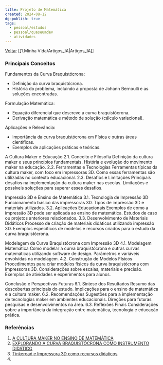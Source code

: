 ```yaml
---
title: Projeto de Matemática
created: 2024-08-12
dg-publish: true
tags:
  - pessoal/estudos
  - pessoal/quaseumdev
  - atividades
---
```

[Voltar](1.LIFE/index)
[[1.Minha Vida/Artigos_IA\|Artigos_IA]]
### Principais Conceitos
Fundamentos da Curva Braquistócrona:
- Definição da curva braquistócrona.
- História do problema, incluindo a proposta de Johann Bernoulli e as soluções encontradas.

Formulação Matemática:
- Equação diferencial que descreve a curva braquistócrona.
- Derivação matemática e método de solução (cálculo variacional).

Aplicações e Relevância:
- Importância da curva braquistócrona em Física e outras áreas científicas.
- Exemplos de aplicações práticas e teóricas.

A Cultura Maker e Educação
2.1. Conceito e Filosofia
Definição da cultura maker e seus princípios fundamentais.
História e evolução do movimento maker na educação.
2.2. Ferramentas e Tecnologias
Ferramentas típicas da cultura maker, com foco em impressoras 3D.
Como essas ferramentas são utilizadas no contexto educacional.
2.3. Desafios e Limitações
Principais desafios na implementação da cultura maker nas escolas.
Limitações e possíveis soluções para superar esses desafios.

Impressão 3D e Ensino de Matemática
3.1. Tecnologia de Impressão 3D
Funcionamento básico das impressoras 3D.
Tipos de impressão 3D e materiais utilizados.
3.2. Aplicações Educacionais
Exemplos de como a impressão 3D pode ser aplicada ao ensino de matemática.
Estudos de caso ou projetos anteriores relacionados.
3.3. Desenvolvimento de Materiais Didáticos
Processo de criação de materiais didáticos utilizando impressão 3D.
Exemplos específicos de modelos e recursos criados para o estudo da curva braquistócrona.

Modelagem da Curva Braquistócrona com Impressão 3D
4.1. Modelagem Matemática
Como modelar a curva braquistócrona e outras curvas matemáticas utilizando software de design.
Parâmetros e variáveis envolvidas na modelagem.
4.2. Construção de Modelos Físicos
Procedimentos para criar modelos físicos da curva braquistócrona com impressoras 3D.
Considerações sobre escalas, materiais e precisão.
Exemplos de atividades e experimentos para alunos.

Conclusão e Perspectivas Futuras
6.1. Síntese dos Resultados
Resumo das descobertas principais do estudo.
Implicações para o ensino de matemática e a cultura maker.
6.2. Recomendações
Sugestões para a implementação de tecnologias maker em ambientes educacionais.
Direções para futuras pesquisas e desenvolvimentos na área.
6.3. Reflexões Finais
Considerações sobre a importância da integração entre matemática, tecnologia e educação prática.

### Referências
1. [A CULTURA MAKER NO ENSINO DE MATEMÁTICA](https://sca.profmat-sbm.org.br/profmat_tcc.php?id1=6887&id2=171053201)
2. [EXPLORANDO A CURVA BRAQUISTÓCRONA COMO INSTRUMENTO DIDÁTICO](https://sca.profmat-sbm.org.br/profmat_tcc.php?id1=6953&id2=171055463)
3. [Tinkercad e Impressora 3D como recursos didaticos](https://sca.profmat-sbm.org.br/profmat_tcc.php?id1=7166&id2=171056049)
4. 